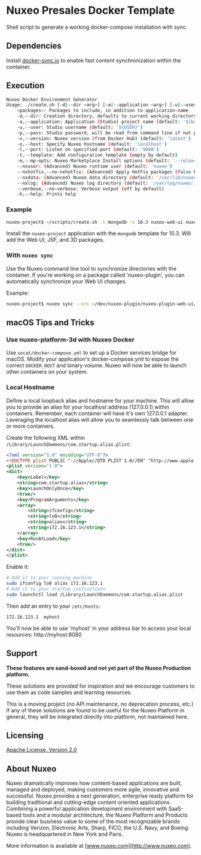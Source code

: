 # Nuxeo Presales Docker Template

Shell script to generate a working docker-compose installation with sync.

## Dependencies

Install [docker-sync.io](http://docker-sync.io/) to enable fast content synchronization within the container.

## Execution

```bash
Nuxeo Docker Environment Generator
Usage: ./create.sh [-d|--dir <arg>] [-a|--application <arg>] [-u|--user <arg>] [-p|--pass <arg>] [-v|--version <arg>] [-o|--host <arg>] [-l|--port <arg>] [-t|--template <arg>] [-m|--mp-opts <arg>] [--nxuser <arg>] [--(no-)nxhotfix] [--nxdata <arg>] [--nxlog <arg>] [--(no-)verbose] [-h|--help] [<packages-1>] ... [<packages-n>] ...
	<packages>: Packages to include, in addition to application-name
	-d,--dir: Creation directory, defaults to current working directory (default: '${PWD}')
	-a,--application: Application (Studio) project name (default: '$(basename ${PWD})')
	-u,--user: Studio username (default: '${USER}')
	-p,--pass: Studio password, will be read from command line if not provided (no default)
	-v,--version: Nuxeo version (from Docker Hub) (default: 'latest')
	-o,--host: Specify Nuxeo hostname (default: 'localhost')
	-l,--port: Listen on specified port (default: '9090')
	-t,--template: Add configuration template (empty by default)
	-m,--mp-opts: Nuxeo Marketplace Install options (default: '--relax=false')
	--nxuser: (Advanced) Nuxeo runtime user (default: 'nuxeo')
	--nxhotfix,--no-nxhotfix: (Advanced) Apply HotFix packages (false by default)
	--nxdata: (Advanced) Nuxeo data directory (default: '/var/lib/nuxeo/data')
	--nxlog: (Advanced) Nuxeo log directory (default: '/var/log/nuxeo')
	--verbose,--no-verbose: Verbose output (off by default)
	-h,--help: Prints help
```

### Example

```bash
nuxeo-project$ ~/scripts/create.sh -t mongodb -v 10.3 nuxeo-web-ui nuxeo-jsf-ui nuxeo-platform-3d
```

Install the `nuxeo-project` application with the `mongodb` template for 10.3.  Will add the Web UI, JSF, and 3D packages.

### With `nuxeo sync`

Use the Nuxeo command line tool to synchronize directories with the container.  If you're working on a package called 'nuxeo-plugin', you can automatically synchronize your Web UI changes.

Example:

```bash
nuxeo-project$ nuxeo sync --src ~/dev/nuxeo-plugin/nuxeo-plugin-web-ui/src/main/resources/web/nuxeo.war/ui --dest $PWD/nuxeo.war/
```

## macOS Tips and Tricks

### Use nuxeo-platform-3d with Nuxeo Docker

Use `socat/docker-compose.yml` to set up a Docker services bridge for macOS.  Modify your application's docker-compose.yml to expose the correct `DOCKER_HOST` and binary volume.  Nuxeo will now be able to launch other containers on your system.

### Local Hostname

Define a local loopback alias and hostname for your machine.  This will allow you to provide an alias for your localhost address (127.0.0.1) within containers.  Remember, each container will have it's own 127.0.0.1 adapter.  Leveraging the localhost alias will allow you to seamlessly talk between one or more containers.

Create the following XML within `/Library/LaunchDaemons/com.startup.alias.plist`:

```xml
<?xml version="1.0" encoding="UTF-8"?>
<!DOCTYPE plist PUBLIC "-//Apple//DTD PLIST 1.0//EN" "http://www.apple.com/DTDs/PropertyList-1.0.dtd">
<plist version="1.0">
<dict>
    <key>Label</key>
    <string>com.startup.alias</string>
    <key>LaunchOnlyOnce</key>
    <true/>
    <key>ProgramArguments</key>
    <array>
        <string>ifconfig</string>
        <string>lo0</string>
        <string>alias</string>
        <string>172.16.123.1</string>
    </array>
    <key>RunAtLoad</key>
    <true/>
</dict>
</plist>
```

Enable it:

```bash
# Add it to your running machine
sudo ifconfig lo0 alias 172.16.123.1
# Add it to your startup instructions
sudo launchctl load /Library/LaunchDaemons/com.startup.alias.plist
```

Then add an entry to your `/etc/hosts`:

`172.16.123.1  myhost`

You'll now be able to use 'myhost' in your address bar to access your local resources: http://myhost:8080

## Support

**These features are sand-boxed and not yet part of the Nuxeo Production platform.**

These solutions are provided for inspiration and we encourage customers to use them as code samples and learning resources.

This is a moving project (no API maintenance, no deprecation process, etc.) If any of these solutions are found to be useful for the Nuxeo Platform in general, they will be integrated directly into platform, not maintained here.

## Licensing

[Apache License, Version 2.0](http://www.apache.org/licenses/LICENSE-2.0)

## About Nuxeo

Nuxeo dramatically improves how content-based applications are built, managed and deployed, making customers more agile, innovative and successful. Nuxeo provides a next generation, enterprise ready platform for building traditional and cutting-edge content oriented applications. Combining a powerful application development environment with SaaS-based tools and a modular architecture, the Nuxeo Platform and Products provide clear business value to some of the most recognizable brands including Verizon, Electronic Arts, Sharp, FICO, the U.S. Navy, and Boeing. Nuxeo is headquartered in New York and Paris.

More information is available at [www.nuxeo.com](http://www.nuxeo.com).

